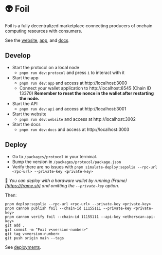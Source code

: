 # 👽 Foil

Foil is a fully decentralized marketplace connecting producers of onchain computing resources with consumers.

See the [website](https://foil.xyz), [app](https://app.foil.xyz), and [docs](https://docs.foil.xyz).

## Develop

- Start the protocol on a local node
  - `pnpm run dev:protocol` and press `i` to interact with it
- Start the app
  - `pnpm run dev:app` and access at http://localhost:3000
  - Connect your wallet application to http://localhost:8545 (Chain ID 13370) **Remember to reset the nonce in the wallet after restarting the node.**
- Start the API
  - `pnpm run dev:api` and access at http://localhost:3001
- Start the website
  - `pnpm run dev:website` and access at http://localhost:3002
- Start the docs
  - `pnpm run dev:docs` and access at http://localhost:3003

## Deploy

- Go to `/packages/protocol` in your terminal.
- Bump the version in `/packages/protocol/package.json`
- Verify there are no issues with `pnpm simulate-deploy:sepolia --rpc-url <rpc-url> --private-key <private-key>`

🔐 _You can deploy with a hardware wallet by running (Frame)[https://frame.sh] and omitting the `--private-key` option._

Then:
```
pnpm deploy:sepolia --rpc-url <rpc-url> --private-key <private-key>
pnpm cannon publish foil --chain-id 11155111 --private-key <private-key>
pnpm cannon verify foil --chain-id 11155111 --api-key <etherscan-api-key>
git add .
git commit -m "Foil v<version-number>"
git tag v<version-number>
git push origin main --tags
```

See [deployments](https://usecannon.com/packages/foil).